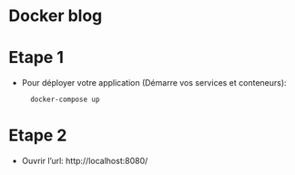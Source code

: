 # Docker blog

# Etape 1
- Pour déployer votre application (Démarre vos services et conteneurs):

        docker-compose up

# Etape 2
* Ouvrir l’url:   http://localhost:8080/

